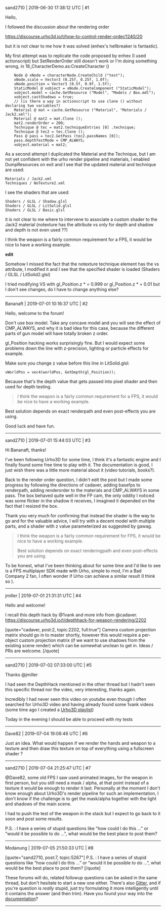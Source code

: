 sand2710 | 2019-06-30 17:38:12 UTC | #1

Hello,

I followed the discussion about the rendering order

https://discourse.urho3d.io/t/how-to-control-render-order/1240/20

but it is not clear to me how it was solved (enhex's hellbreaker is fantastic).

My first attempt was to replicate the code proposed by enhex (I used actionscript) but SetRenderOrder still doesn't work or I'm doing something wrong, in 18_CharacterDemo.as:CreateCharacter ()

        Node @ xNode = characterNode.CreateChild ("test");
        xNode.scale = Vector3 (0.25f, 0.25f, 1.0f);
        xNode.position = Vector3 (0.5f, 0.9f, 1.5f);
        StaticModel @ xobject = xNode.CreateComponent ("StaticModel");
        xobject.model = cache.GetResource ("Model", "Models / Box.mdl");
        xobject.castShadows = true;
        // (is there a way in actionscript to use clone () without declaring two variables?)
        Material @ mat = cache.GetResource ("Material", "Materials / Jack2.xml");
        Material @ mat2 = mat.Clone ();
        mat2.renderOrder = 200;
        Technique @ tec = mat2.techniqueEntries [0] .technique;
        Technique @ tec2 = tec.Clone ();
        Pass @ pass = tec2.GetPass (tec2.passNames [0]);
        pass.depthTestMode = CMP_ALWAYS;
        xobject.material = mat2;



As a second attempt I duplicated the Material and the Technique, but I am not yet confident with the urho render pipeline and materials, I enabled DumpResources on exit and I see that the updated material and technique are used:

    Materials / Jack2.xml
    Techniques / NoTexture2.xml

I see the shaders that are used:

    Shaders / GLSL / Shadow.glsl
    Shaders / GLSL / LitSolid.glsl
    Shaders / GLSL / Basic.glsl

it is not clear to me where to intervene to associate a custom shader to the Jack2 material (notexture has the attribute vs only for depth and shadow and depth is not even used ??)

I think the weapon is a fairly common requirement for a FPS, it would be nice to have a working example.

**edit**

Somehow I missed the fact that the notexture technique element has the vs attribute, I modified it and I see that the specified shader is loaded (Shaders / GLSL / LitSolid2.glsl)

I tried modifying VS with gl_Position.z * = 0.999 or gl_Position.z * = 0.01 but I don't see changes, do I have to change anything else?

-------------------------

Bananaft | 2019-07-01 10:16:37 UTC | #2

Hello, welcome to the forum!

Don't use box model. Take any concave model and you will see the effect of CMP_ALWAYS, and why it is bad idea for this case, because the different parts of gun model will have totally broken z order.

gl_Position hacking works surprisingly fine. But I would expect some problems down the line with z-precision, lighting or particle effects for example.

Make sure you change z value before this line in LitSolid.glsl:

    vWorldPos = vec4(worldPos, GetDepth(gl_Position));

Because that's the depth value that gets passed into pixel shader and then used for depth testing.

> I think the weapon is a fairly common requirement for a FPS, it would be nice to have a working example.

Best solution depends on exact renderpath and even post-effects you are using.

Good luck and have fun.

-------------------------

sand2710 | 2019-07-01 15:44:03 UTC | #3

Hi Bananaft, thanks!

I've been following Urho3D for some time, I think it's a fantastic engine and I finally found some free time to play with it. The documentation is good, I just wish there was a little more material about it (video tutorials, books?).

Back to the render order question, I didn't edit the post but I made some progress by following the directions of cadaver, adding basefps to renderpath, adding renderorder to the materials and CMP_ALWAYS in some pass. The box behaved quite well in the FP cam, the only oddity I noticed was some flicker in the shadow it receives, I imagined it depended on the fact that I resized the box.

Thank you very much for confirming that instead the shader is the way to go and for the valuable advice, I will try with a decent model with multiple parts, and a shader with z value parameterized as suggested by gawag.

> I think the weapon is a fairly common requirement for FPS, it would be nice to have a working example.
> 
> Best solution depends on exact renderingpath and even post-effects you are using.

To be honest, what I've been thinking about for some time and I'd like to see is a FPS multiplayer SDK made with Urho, simple to mod, I'm a Bad Company 2 fan, I often wonder if Urho can achieve a similar result (I think so ).

-------------------------

jmiller | 2019-07-01 21:31:31 UTC | #4

Hello and welcome!

I recall this depth hack by @1vank and more info from @cadaver.
https://discourse.urho3d.io/t/depthhack-for-weapon-rendering/2202

[quote="cadaver, post:2, topic:2202, full:true"]
Camera custom projection matrix should go in to master shortly, however this would require a per-object custom projection matrix (if we want to use shadows from the existing scene render) which can be somewhat unclean to get in. Ideas / PRs are welcome.
[/quote]

-------------------------

sand2710 | 2019-07-02 07:33:00 UTC | #5

Thanks @jmiller 

I had seen the DepthHack mentioned in the other thread but I hadn't seen this specific thread nor the video, very interesting, thanks again.

Incredibly I had never seen this video on youtube even though I often searched for Urho3D video and having already found some 1vank videos (some time ago I created a [Urho3D playlist](https://www.youtube.com/playlist?list=PLHl6zjcEAbLOGMbFb46-RZcWf-LOXXKii))

Today in the evening I should be able to proceed with my tests

-------------------------

Dave82 | 2019-07-04 19:06:46 UTC | #6

Just an idea. What would happen if we render the hands and weapon to a texture and then draw this texture on top of everything using a fullscreen shader ?

-------------------------

sand2710 | 2019-07-04 21:25:47 UTC | #7

@Dave82, some old FPS I saw used animated images, for the weapon in first person, but you still need a mask / alpha, at that point instead of a texture it would be enough to render it last. Personally at the moment I don't know enough about Urho3D's render pipeline for such an implementation, I don't know if the challenge is to get the mask/alpha together with the light and shadows of the main scene.

I had to push the test of the weapon in the stack but I expect to go back to it soon and post some results.

P.S. : I have a series of stupid questions like "how could I do this ..." or "would it be possible to do ...", what would be the best place to post them?

-------------------------

Modanung | 2019-07-05 21:50:33 UTC | #8

[quote="sand2710, post:7, topic:5267"]
P.S. : I have a series of stupid questions like “how could I do this …” or “would it be possible to do …”, what would be the best place to post them?
[/quote]

These forums will do, related followup questions can be asked in the same thread, but don't hesitate to start a new one either. There's also [Gitter](https://gitter.im/urho3d/Urho3D), and if you're question is _really_ stupid, just try formulating it more intelligently until it contains the answer (and then trim). Have you found your way into the [documentation](https://urho3d.github.io/documentation/HEAD/)?

-------------------------

